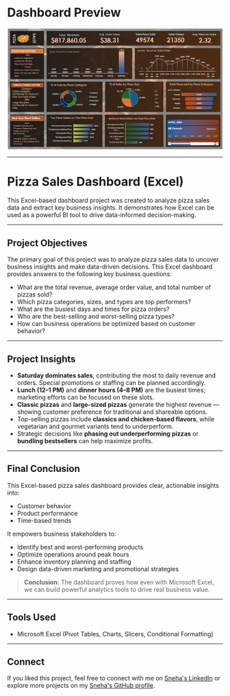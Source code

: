 
#  Dashboard Preview

![Pizza Sales Dashboard](./Pizza_Dashboard.jpg)

---

# Pizza Sales Dashboard (Excel)

This Excel-based dashboard project was created to analyze pizza sales data and extract key business insights. It demonstrates how Excel can be used as a powerful BI tool to drive data-informed decision-making.

---

## Project Objectives

The primary goal of this project was to analyze pizza sales data to uncover business insights and make data-driven decisions. This Excel dashboard provides answers to the following key business questions:

- What are the total revenue, average order value, and total number of pizzas sold?
- Which pizza categories, sizes, and types are top performers?
- What are the busiest days and times for pizza orders?
- Who are the best-selling and worst-selling pizza types?
- How can business operations be optimized based on customer behavior?

---

## Project Insights

- **Saturday dominates sales**, contributing the most to daily revenue and orders. Special promotions or staffing can be planned accordingly.
- **Lunch (12–1 PM)** and **dinner hours (4–8 PM)** are the busiest times; marketing efforts can be focused on these slots.
- **Classic pizzas** and **large-sized pizzas** generate the highest revenue — showing customer preference for traditional and shareable options.
- Top-selling pizzas include **classics and chicken-based flavors**, while vegetarian and gourmet variants tend to underperform.
- Strategic decisions like **phasing out underperforming pizzas** or **bundling bestsellers** can help maximize profits.

---

##  Final Conclusion

This Excel-based pizza sales dashboard provides clear, actionable insights into:

- Customer behavior  
- Product performance  
- Time-based trends

It empowers business stakeholders to:

- Identify best and worst-performing products  
- Optimize operations around peak hours  
- Enhance inventory planning and staffing  
- Design data-driven marketing and promotional strategies  

>  **Conclusion:** The dashboard proves how even with Microsoft Excel, we can build powerful analytics tools to drive real business value.

---

##  Tools Used
- Microsoft Excel (Pivot Tables, Charts, Slicers, Conditional Formatting)

---

##  Connect

If you liked this project, feel free to connect with me on [Sneha's LinkedIn](https://www.linkedin.com/in/sneha-jamadagni/) or explore more projects on my [Sneha's GitHub profile](https://github.com/SnehaJamadagni15).

